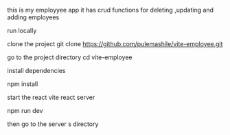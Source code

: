 this is my employyee app it has crud functions for deleting ,updating and adding employees

run locally

clone the project
git clone https://github.com/pulemashile/vite-employee.git

go to the project directory
cd vite-employee

install dependencies

npm install

start the react vite react server

npm run dev

then go to the server s directory